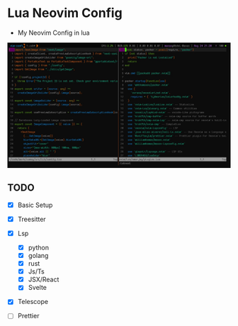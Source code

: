 # Lua Neovim Config

- My Neovim Config in lua

![screenshot](./screenshot.jpg)

## TODO

- [x] Basic Setup
- [x] Treesitter
- [x] Lsp
    - [x] python
    - [x] golang
    - [x] rust
    - [x] Js/Ts
    - [x] JSX/React
    - [x] Svelte
- [x] Telescope 
- [ ] Prettier  

